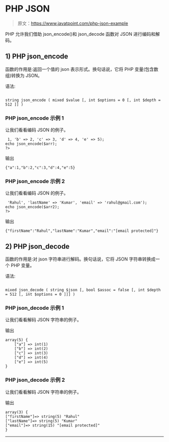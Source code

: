 # PHP JSON

> 原文：<https://www.javatpoint.com/php-json-example>

PHP 允许我们借助 json_encode()和 json_decode 函数对 JSON 进行编码和解码。

## 1) PHP json_encode

函数的作用是:返回一个值的 json 表示形式。换句话说，它将 PHP 变量(包含数组)转换为 JSON。

语法:

```

string json_encode ( mixed $value [, int $options = 0 [, int $depth = 512 ]] )

```

### PHP json_encode 示例 1

让我们看看编码 JSON 的例子。

```
 1, 'b' => 2, 'c' => 3, 'd' => 4, 'e' => 5);
echo json_encode($arr);
?>

```

输出

```
{"a":1,"b":2,"c":3,"d":4,"e":5}

```

### PHP json_encode 示例 2

让我们看看编码 JSON 的例子。

```
 'Rahul', 'lastName' => 'Kumar', 'email' => 'rahul@gmail.com');  
echo json_encode($arr2);
?>

```

输出

```
{"firstName":"Rahul","lastName":"Kumar","email":"[email protected]"}

```

## 2) PHP json_decode

函数的作用是:对 json 字符串进行解码。换句话说，它将 JSON 字符串转换成一个 PHP 变量。

语法:

```

mixed json_decode ( string $json [, bool $assoc = false [, int $depth = 512 [, int $options = 0 ]]] )

```

### PHP json_decode 示例 1

让我们看看解码 JSON 字符串的例子。

输出

```
array(5) {
    ["a"] => int(1)
    ["b"] => int(2)
    ["c"] => int(3)
    ["d"] => int(4)
    ["e"] => int(5)
}

```

### PHP json_decode 示例 2

让我们看看解码 JSON 字符串的例子。

输出

```
array(3) { 
["firstName"]=> string(5) "Rahul" 
["lastName"]=> string(5) "Kumar" 
["email"]=> string(15) "[email protected]" 
}

```

* * *